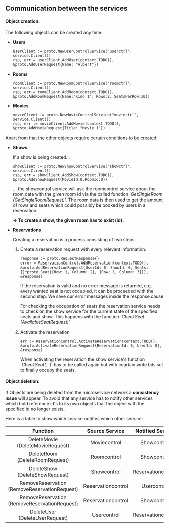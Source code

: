 Communication between the services
---
#### Object creation:

The following objects can be created any time:

* **Users**
    ```
	userClient := proto.NewUserControlService("userctrl", service.Client())
	rsp, err = userClient.AddUser(context.TODO(), &proto.AddUserRequest{Name: "Albert"})
    ```
* **Rooms**
    ```
    roomClient := proto.NewRoomControlService("roomctrl", service.Client())
    rsp, err = roomClient.AddRoom(context.TODO(), &proto.AddRoomRequest{Name:"Kino 1", Rows:2, SeatsPerRow:10})
    ```
* **Movies**
    ```
    movieClient := proto.NewMovieControlService("moviectrl", service.Client())
    rsp, err := movieClient.AddMovie(context.TODO(), &proto.AddMovieRequest{Title: "Movie 1"})
    ```
 
 
Apart from that the other objects require certain conditions to be created:
 
 * **Shows** 
 
    If a show is being created...
 
    ```
    showClient := proto.NewShowControlService("showctrl", service.Client())
    rsp, err = showClient.AddShow(context.TODO(), &proto.AddShowRequest{MovieId:0,RoomId:0})
    ```
    ... the showcontrol service will ask the roomcontrol service about the room data with the given room id via the called function '*GetSingleRoom (GetSingleRoomRequest)*'.
    The room data is then used to get the amount of rows and seats which could possibly be booked by users in a reservation.
    
     **-> To create a show, the given room has to exist (id).**
     
 * **Reservations**
 
    Creating a reservation is a process consisting of two steps.
    
    1) Create a reservation request with every relevant information:
        ```
		response := proto.RequestResponse{}
		error = ReservationControl.AddReservation(context.TODO(), &proto.AddReservationRequest{UserId: 0, ShowId: 0, Seats: []*proto.Seat{{Row: 1, Column: 2}, {Row: 1, Column: 3}}}, &response)
        ```
       If the reservation is valid and no error message is returned, e.g. every wanted seat is not occupied,
       it can be proceeded with the second step. We save our error messages inside the response.cause
       
       For checking the occupation of seats the reservation service needs to check on the show service for the current state of the specified seats and show.
       This happens with the function '*CheckSeat (AvailableSeatRequest)*'
         
    2) Activate the reservation
       ```
	   err := ReservationControl.ActivateReservation(context.TODO(), &proto.ActivateReservationRequest{ReservationId: 0, UserId: 0}, &response)
       ```
       When activating the reservation the show service's function '*CheckSeat(...)*' has to be called again but with ceartain write bits set to finally occupy the seats.
    
#### Object deletion:
 
If Objects are being deleted from the microservice network a **consistency issue** will appear.
To avoid that any service has to notify other services which hold reference id's to its own objects that the object with the specified id no longer exists.

Here is a table to show which service notifies which other service: 


|          Function                            |   Source Service   |  Notified Service  |            Function                          |
|:--------------------------------------------:|:--------------------------------:|:------------------:|:------------------------------:|
| DeleteMovie (DeleteMovieRequest)             | Moviecontrol       | Showcontrol        | NotifyMovieDelete (MovieData)                |
| DeleteRoom (DeleteRoomRequest)               | Roomcontrol        | Showcontrol        | NotifyRoomDelete (RoomData)                  |
| DeleteShow (DeleteShowRequest)               | Showcontrol        | Reservationcontrol |                                              |
| RemoveReservation (RemoveReservationRequest) | Reservationcontrol |  Usercontrol       |                                              |
| RemoveReservation (RemoveReservationRequest) | Reservationcontrol |  Showcontrol       | CheckSeat (AvailableSeatRequest)             |
| DeleteUser (DeleteUserRequest)               | Usercontrol        | Reservationcontrol | RemoveReservation (RemoveReservationRequest) |

